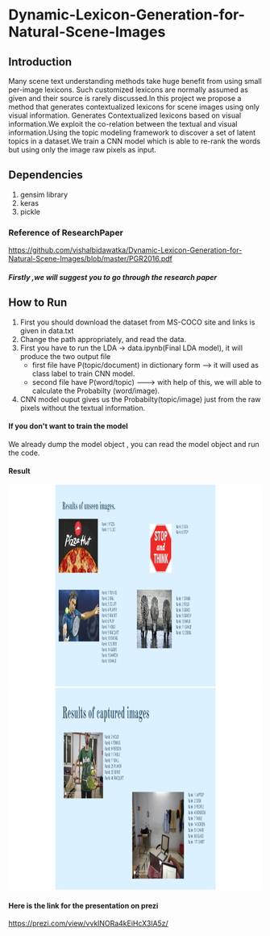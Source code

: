 # Dynamic-Lexicon-Generation-for-Natural-Scene-Images

Introduction
----
Many scene text understanding  methods take huge benefit from using small per-image lexicons. Such customized lexicons are normally assumed as given and their source is rarely discussed.In this project we propose a method that generates contextualized lexicons for scene images using only visual information. 
Generates Contextualized lexicons based on visual information.We exploit the co-relation between the textual and visual information.Using the topic modeling framework to discover a set of latent topics in a dataset.We train a CNN model which is able to re-rank the words but using only the image raw pixels as input.

Dependencies
-----
1. gensim library
2. keras 
3. pickle 

### Reference of ResearchPaper
https://github.com/vishalbidawatka/Dynamic-Lexicon-Generation-for-Natural-Scene-Images/blob/master/PGR2016.pdf

##### Firstly ,we will suggest you to go through the research paper

How to Run
----
1. First you should download the dataset from MS-COCO site and links is given in data.txt
2. Change the path appropriately, and read the data.
3. First you have to run the LDA -> data.ipynb(Final LDA model), it will produce the two output file 
    *  first file have P(topic/document) in dictionary form   --> it will used as class label to train CNN model.
    *  second file have P(word/topic)    ---> with help of this, we will able to calculate the Probabilty (word/image).
4. CNN model ouput gives us the Probabilty(topic/image) just from the raw pixels without the textual information.



#### If you don't want to train the model
We already dump the model object , you can read the model object and run the code.

#### Result
<img src="1.png" width="800" height="400">
<img src="download (1).png" width="800" height="400">




#### Here is the link for the presentation on prezi
https://prezi.com/view/vvklNORa4kEiHcX3lA5z/





